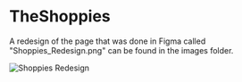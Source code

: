 # TheShoppies

A redesign of the page that was done in Figma called "Shoppies_Redesign.png" can be found in the images folder.

![Shoppies Redesign](https://github.com/NapsYork/TheShoppies/tree/master/images/Shoppies_Redesign.png)
